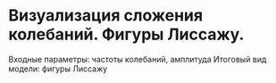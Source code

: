 # Визуализация сложения колебаний. Фигуры Лиссажу. 
Входные параметры: частоты колебаний, амплитуда
Итоговый вид модели: фигуры Лиссажу